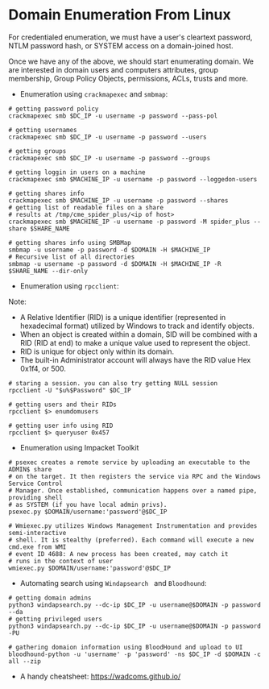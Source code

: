 # Domain Enumeration From Linux


For credentialed enumeration, we must have a user's cleartext password, NTLM 
password hash, or SYSTEM access on a domain-joined host.

Once we have any of the above, we should start enumerating domain. We are 
interested in domain users and computers attributes, group membership,
Group Policy Objects, permissions, ACLs, trusts and more.


- Enumeration using `crackmapexec` and `smbmap`:

 ```shell
 # getting password policy
 crackmapexec smb $DC_IP -u username -p password --pass-pol

 # getting usernames
 crackmapexec smb $DC_IP -u username -p password --users

 # getting groups
 crackmapexec smb $DC_IP -u username -p password --groups

 # getting loggin in users on a machine
 crackmapexec smb $MACHINE_IP -u username -p password --loggedon-users

 # getting shares info
 crackmapexec smb $MACHINE_IP -u username -p password --shares
 # getting list of readable files on a share
 # results at /tmp/cme_spider_plus/<ip of host>
 crackmapexec smb $MACHINE_IP -u username -p password -M spider_plus --share $SHARE_NAME

 # getting shares info using SMBMap
 smbmap -u username -p password -d $DOMAIN -H $MACHINE_IP
 # Recursive list of all directories
 smbmap -u username -p password -d $DOMAIN -H $MACHINE_IP -R $SHARE_NAME --dir-only
 ```

- Enumeration using `rpcclient`:

Note: 
- A Relative Identifier (RID) is a unique identifier (represented in hexadecimal format)
 utilized by Windows to track and identify objects.
- When an object is created within a domain, SID will be combined with a RID (RID at end) 
to make a unique value used to represent the object.
- RID is unique for object only within its domain.
- The built-in Administrator account will always have the RID value Hex 0x1f4, or 500.

 ```shell
 # staring a session. you can also try getting NULL session
 rpcclient -U "$u%$Password" $DC_IP

 # getting users and their RIDs
 rpcclient $> enumdomusers

 # getting user info using RID
 rpcclient $> queryuser 0x457
 ```

- Enumeration using Impacket Toolkit

 ```shell
 # psexec creates a remote service by uploading an executable to the ADMIN$ share
 # on the target. It then registers the service via RPC and the Windows Service Control
 # Manager. Once established, communication happens over a named pipe, providing shell
 # as SYSTEM (if you have local admin privs).
 psexec.py $DOMAIN/username:'password'@$DC_IP

 # Wmiexec.py utilizes Windows Management Instrumentation and provides semi-interactive
 # shell. It is stealthy (preferred). Each command will execute a new cmd.exe from WMI
 # event ID 4688: A new process has been created, may catch it
 # runs in the context of user
 wmiexec.py $DOMAIN/username:'password'@$DC_IP
 ```

- Automating search using `Windapsearch ` and `Bloodhound`:

 ```shell
 # getting domain admins
 python3 windapsearch.py --dc-ip $DC_IP -u username@$DOMAIN -p password --da
 # getting privileged users
 python3 windapsearch.py --dc-ip $DC_IP -u username@$DOMAIN -p password -PU

 # gathering domaion information using BloodHound and upload to UI
 bloodhound-python -u 'username' -p 'password' -ns $DC_IP -d $DOMAIN -c all --zip

 ```

- A handy cheatsheet: https://wadcoms.github.io/
